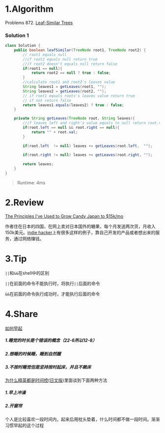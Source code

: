 # 1.Algorithm

Problems  872. [Leaf-Similar Trees](https://leetcode.com/problems/leaf-similar-trees/description/)

### Solution 1

```java
class Solution {
    public boolean leafSimilar(TreeNode root1, TreeNode root2) {
        // root1 equals null
        //if root2 equals null return true
        //if root2 doesn't equals null return false
        if(root1 == null){
            return root2 == null ? true : false;
        }
        //calculate root1 and root2's leaves value
        String leaves1 = getLeaves(root1, "");
        String leaves2 = getLeaves(root2, "");
        // if root1 equals roots's leaves value return true
        // if not return false
        return leaves1.equals(leaves2) ? true : false;
    }

    private String getLeaves(TreeNode root, String leaves){
        //if leaves left and right's value equals to null return root.val
        if(root.left == null && root.right == null){
            return "" + root.val;
        }
        
        if(root.left  != null) leaves += getLeaves(root.left,  "");
        
        if(root.right != null) leaves += getLeaves(root.right, "");
        
        return leaves;
    }
}
```

> Runtime: 4ms

# 2.Review

[The Principles I've Used to Grow Candy Japan to $15k/mo](https://www.indiehackers.com/product/candy-japan)

作者住在日本的四国，在网上卖对日本国外的糖果，每个月发送两次货，月收入150k美元。[indie hacker](https://www.indiehackers.com)上有很多这样的例子，靠自己开发的产品或者想出来的服务，通过网络赚钱。


# 3.Tip

`||`和`&&`在shell中的区别

`||`在前面的命令不能执行时，将执行`||`后面的命令

`&&`在前面的命令执行成功时，才能执行后面的命令

# 4.Share

[如何早起](https://www.douban.com/group/topic/10796539/)

##### 1.睡觉的时长是个错误的概念（22-6所以12-8）

##### 2.想睡的时候睡，睡到自然醒

##### 3.不按时睡觉但是坚持按时起床，并且不赖床

[为什么精英都是时间控](https://book.douban.com/subject/30188003/)([日文版](https://www.amazon.co.jp/gp/product/B072K273K9/ref=oh_aui_d_detailpage_o07_?ie=UTF8&psc=1))里面谈到下面两种方法

##### 1.早上冲澡

##### 2.开窗帘

个人是比较喜欢一段时间内，起来后用枕头垫着，什么时间都不做一段时间。渐渐习惯早起的这个过程